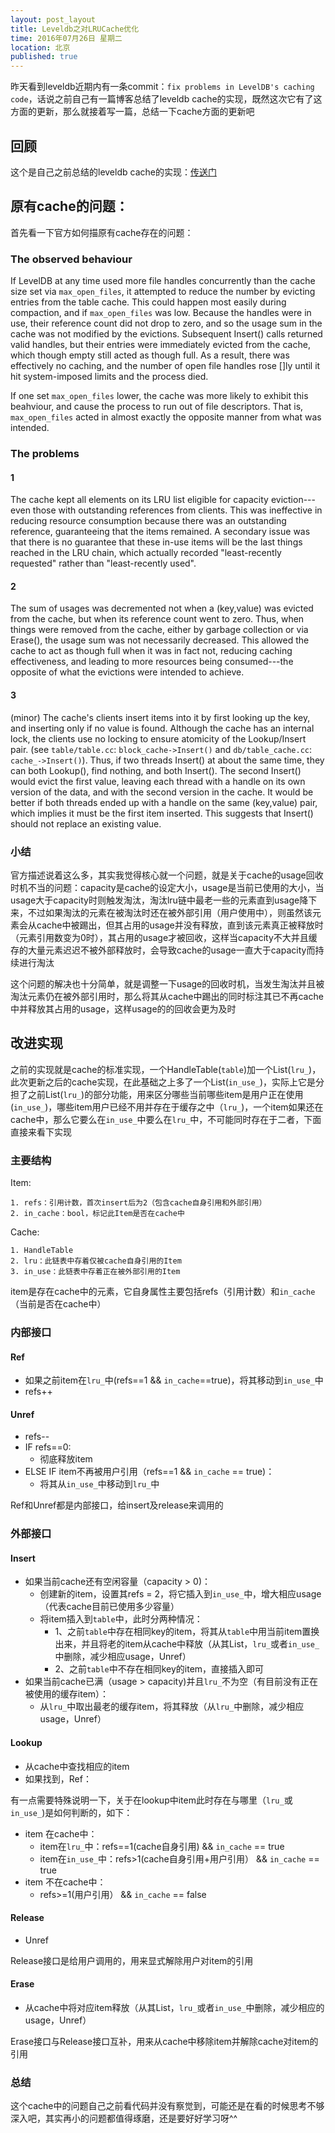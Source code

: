 ```yaml
---
layout: post_layout
title: Leveldb之对LRUCache优化
time: 2016年07月26日 星期二
location: 北京
published: true
---
```


昨天看到leveldb近期内有一条commit：`fix problems in LevelDB's caching code`，话说之前自己有一篇博客总结了leveldb cache的实现，既然这次它有了这方面的更新，那么就接着写一篇，总结一下cache方面的更新吧

## 回顾
这个是自己之前总结的leveldb cache的实现：[传送门](http://kernelmaker.github.io/2016/05/09/Leveldb_LRUCache.html)

## 原有cache的问题：

首先看一下官方如何描原有cache存在的问题：

### The observed behaviour

If LevelDB at any time used more file handles concurrently than
the cache size set via `max_open_files`, it attempted to reduce the
number by evicting entries from the table cache.  This could
happen most easily during compaction, and if `max_open_files` was
low.  Because the handles were in use, their reference count did
not drop to zero, and so the usage sum in the cache was not
modified by the evictions.  Subsequent Insert() calls returned
valid handles, but their entries were immediately evicted from
the cache, which though empty still acted as though full.  As a
result, there was effectively no caching, and the number of open
file handles rose []ly until it hit system-imposed limits and
the process died.

If one set `max_open_files` lower, the cache was more likely to
exhibit this beahviour, and cause the process to run out of file
descriptors.  That is, `max_open_files` acted in almost exactly the
opposite manner from what was intended.


### The problems


#### 1
The cache kept all elements on its LRU list eligible for capacity eviction---even those with outstanding references from clients.  This was ineffective in reducing resource consumption because there was an outstanding reference, guaranteeing that the items remained.  A secondary issue was that there is no guarantee that these in-use items will be the last things reached in the LRU chain, which actually recorded "least-recently requested" rather than "least-recently used".

#### 2
The sum of usages was decremented not when a (key,value) was evicted from the cache, but when its reference count went to zero.  Thus, when things were removed from the cache, either by garbage collection or via Erase(), the usage sum was not necessarily decreased.  This allowed the cache to act as though full when it was in fact not, reducing caching effectiveness, and leading to more resources being consumed---the opposite of what the evictions were intended to achieve.

#### 3
(minor) The cache's clients insert items into it by first looking up the key, and inserting only if no value is found.  Although the cache has an internal lock, the clients use no locking to ensure atomicity of the Lookup/Insert pair.  (see `table/table.cc`:  `block_cache->Insert()` and `db/table_cache.cc`:  `cache_->Insert()`).  Thus, if two threads Insert() at about the same time, they can both Lookup(), find nothing, and both Insert().  The second Insert() would evict the first value, leaving each thread with a handle on its own version of the data, and with the second version in the cache.  It would be better if both threads ended up with a handle on the same (key,value) pair, which implies it must be the first item inserted.  This suggests that Insert() should not replace an existing value.

### 小结
官方描述说着这么多，其实我觉得核心就一个问题，就是关于cache的usage回收时机不当的问题：capacity是cache的设定大小，usage是当前已使用的大小，当usage大于capacity时则触发淘汰，淘汰lru链中最老一些的元素直到usage降下来，不过如果淘汰的元素在被淘汰时还在被外部引用（用户使用中），则虽然该元素会从cache中被踢出，但其占用的usage并没有释放，直到该元素真正被释放时（元素引用数变为0时），其占用的usage才被回收，这样当capacity不大并且缓存的大量元素迟迟不被外部释放时，会导致cache的usage一直大于capacity而持续进行淘汰

这个问题的解决也十分简单，就是调整一下usage的回收时机，当发生淘汰并且被淘汰元素仍在被外部引用时，那么将其从cache中踢出的同时标注其已不再cache中并释放其占用的usage，这样usage的的回收会更为及时

## 改进实现

之前的实现就是cache的标准实现，一个HandleTable(`table`)加一个List(`lru_`)，此次更新之后的cache实现，在此基础之上多了一个List(`in_use_`)，实际上它是分担了之前List(`lru_`)的部分功能，用来区分哪些当前哪些item是用户正在使用(`in_use_`)，哪些item用户已经不用并存在于缓存之中（`lru_`)，一个item如果还在cache中，那么它要么在`in_use_`中要么在`lru_`中，不可能同时存在于二者，下面直接来看下实现

### 主要结构
Item:

	1. refs：引用计数，首次insert后为2（包含cache自身引用和外部引用）
	2. in_cache：bool，标记此Item是否在cache中

Cache:

	1. HandleTable
	2. lru：此链表中存着仅被cache自身引用的Item
	3. in_use：此链表中存着正在被外部引用的Item

item是存在cache中的元素，它自身属性主要包括refs（引用计数）和`in_cache`（当前是否在cache中）

### 内部接口

#### Ref
* 如果之前item在`lru_`中(refs==1 && `in_cache`==true)，将其移动到`in_use_`中
* refs++

#### Unref

* refs--
* IF refs==0:
	* 彻底释放item
* ELSE IF item不再被用户引用（refs==1 && `in_cache` == true)：
	* 将其从`in_use_`中移动到`lru_`中

Ref和Unref都是内部接口，给insert及release来调用的

### 外部接口

#### Insert

* 如果当前cache还有空闲容量（capacity > 0)：
	* 创建新的item，设置其refs = 2，将它插入到`in_use_`中，增大相应usage（代表cache目前已使用多少容量）
	* 将item插入到`table`中，此时分两种情况：
		* 1、之前`table`中存在相同key的item，将其从`table`中用当前item置换出来，并且将老的item从cache中释放（从其List，`lru_`或者`in_use_`中删除，减少相应usage，Unref）
		* 2、之前`table`中不存在相同key的item，直接插入即可
* 如果当前cache已满（usage > capacity)并且`lru_`不为空（有目前没有正在被使用的缓存item）：
	* 从`lru_`中取出最老的缓存item，将其释放（从`lru_`中删除，减少相应usage，Unref）

#### Lookup

* 从cache中查找相应的item
* 如果找到，Ref：
	
有一点需要特殊说明一下，关于在lookup中item此时存在与哪里（`lru_`或`in_use_`)是如何判断的，如下：
	
* item 在cache中：
	 * item在`lru_`中：refs==1(cache自身引用) && `in_cache` == true
	 * item在`in_use_`中：refs>1(cache自身引用+用户引用） && `in_cache` == true
* item 不在cache中：
 	 * refs>=1(用户引用） && `in_cache` == false

#### Release
* Unref

Release接口是给用户调用的，用来显式解除用户对item的引用

#### Erase

* 从cache中将对应item释放（从其List，`lru_`或者`in_use_`中删除，减少相应的usage，Unref）

Erase接口与Release接口互补，用来从cache中移除item并解除cache对item的引用

### 总结

这个cache中的问题自己之前看代码并没有察觉到，可能还是在看的时候思考不够深入吧，其实再小的问题都值得琢磨，还是要好好学习呀^^